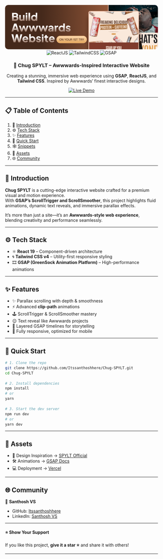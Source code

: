 
<div align="center">
  <a href="https://github.com/Itssanthoshhere/Chug-SPYLT" target="_blank">
    <img src="public/images/Final.png" style="border-radius:10px;" alt="Chug SPYLT Banner">
  </a>
  <br />

  <div>
    <img src="https://img.shields.io/badge/-React_JS_v19-black?style=for-the-badge&logo=react&logoColor=61DAFB&color=20232A" alt="ReactJS" />
    <img src="https://img.shields.io/badge/-Tailwind_CSS_v4-black?style=for-the-badge&logo=tailwindcss&logoColor=06B6D4&color=030712" alt="TailwindCSS" />
    <img src="https://img.shields.io/badge/-GSAP-black?style=for-the-badge&logo=greensock&logoColor=88CE02&color=111111" alt="GSAP" />
  </div>

  <h3 align="center">🥛 Chug SPYLT – Awwwards-Inspired Interactive Website</h3>
  <p align="center">
    Creating a stunning, immersive web experience using <b>GSAP</b>, <b>ReactJS</b>, and <b>Tailwind CSS</b>.  
    Inspired by Awwwards’ finest interactive designs.
  </p>

  <a href="https://chug-spylt.vercel.app/" target="_blank">
    <img src="https://img.shields.io/badge/🚀%20Live%20Demo-brightgreen?style=for-the-badge&logo=vercel&logoColor=white" alt="Live Demo" />
  </a>
</div>

---

## 📋 Table of Contents
1. 🚀 [Introduction](#introduction)  
2. ⚙️ [Tech Stack](#tech-stack)  
3. ✨ [Features](#features)  
4. 🤸 [Quick Start](#quick-start)  
5. 🕸️ [Snippets](#snippets-code-to-copy)  
6. 🔗 [Assets](#assets)  
7. 🌐 [Community](#community)  

---

## 🚀 Introduction
**Chug SPYLT** is a cutting-edge interactive website crafted for a premium visual and motion experience.  
With **GSAP’s ScrollTrigger and ScrollSmoother**, this project highlights fluid animations, dynamic text reveals, and immersive parallax effects.  

It’s more than just a site—it’s an **Awwwards-style web experience**, blending creativity and performance seamlessly.  

---

## ⚙️ Tech Stack
- ⚛️ **React 19** – Component-driven architecture  
- 🌀 **Tailwind CSS v4** – Utility-first responsive styling  
- 🎞️ **GSAP (GreenSock Animation Platform)** – High-performance animations  

---

## ✨ Features
- ✨ Parallax scrolling with depth & smoothness  
- ⚡️ Advanced **clip-path** animations  
- 🕹️ ScrollTrigger & ScrollSmoother mastery  
- 😉 Text reveal like Awwwards projects  
- 👏 Layered GSAP timelines for storytelling  
- 📱 Fully responsive, optimized for mobile  

---

## 🤸 Quick Start

```bash
# 1. Clone the repo
git clone https://github.com/Itssanthoshhere/Chug-SPYLT.git
cd Chug-SPYLT

# 2. Install dependencies
npm install
# or
yarn

# 3. Start the dev server
npm run dev
# or
yarn dev
```

---

## 🔗 Assets

* 🎨 Design Inspiration → [SPYLT Official](https://www.spylt.com/)
* 🛠️ Animations → [GSAP Docs](https://gsap.com/docs/)
* 💻 Deployment → [Vercel](https://vercel.com/)

---

## 🌐 Community

👤 **Santhosh VS**

* GitHub: [Itssanthoshhere](https://github.com/Itssanthoshhere)
* LinkedIn: [Santhosh VS](https://www.linkedin.com/in/thesanthoshvs/)

---

#### ⭐ Show Your Support

If you like this project, **give it a star ⭐** and share it with others!

---
